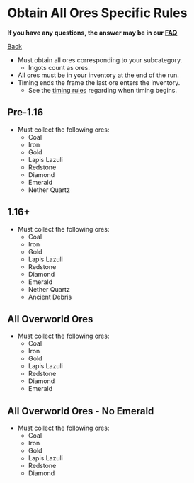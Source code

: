 # Obtain All Ores Specific Rules

**If you have any questions, the answer may be in our
[FAQ](https://www.speedrun.com/mcbe/thread/vdv9t)**

[Back](../README.md)

* Must obtain all ores corresponding to your subcategory.
	- Ingots count as ores.
* All ores must be in your inventory at the end of the run.
* Timing ends the frame the last ore enters the inventory.
	- See the [timing rules](../global/README.md#timing-rules) regarding
	when timing begins.

## Pre-1.16

* Must collect the following ores:
	- Coal
	- Iron
	- Gold
	- Lapis Lazuli
	- Redstone
	- Diamond
	- Emerald
	- Nether Quartz

## 1.16+

* Must collect the following ores:
	- Coal
	- Iron
	- Gold
	- Lapis Lazuli
	- Redstone
	- Diamond
	- Emerald
	- Nether Quartz
	- Ancient Debris

## All Overworld Ores

* Must collect the following ores:
	- Coal
	- Iron
	- Gold
	- Lapis Lazuli
	- Redstone
	- Diamond
	- Emerald

## All Overworld Ores - No Emerald

* Must collect the following ores:
	- Coal
	- Iron
	- Gold
	- Lapis Lazuli
	- Redstone
	- Diamond
